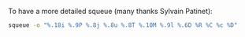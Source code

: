To have a more detailed squeue (many thanks Sylvain Patinet):
```sh
squeue -o "%.18i %.9P %.8j %.8u %.8T %.10M %.9l %.6D %R %C %c %D"
```
